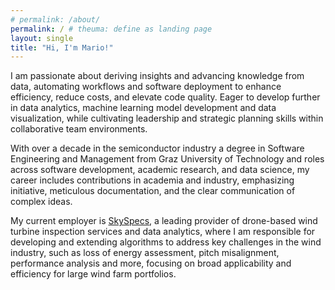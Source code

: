 ```yaml
---
# permalink: /about/
permalink: / # theuma: define as landing page
layout: single
title: "Hi, I'm Mario!"
---
```


I am passionate about deriving insights and advancing knowledge from data, automating workflows and software deployment to enhance efficiency, reduce costs, and elevate code quality. Eager to develop further in data analytics, machine learning model development and data visualization, while cultivating leadership and strategic planning skills within collaborative team environments.

With over a decade in the semiconductor industry a degree in Software Engineering and Management from Graz University of Technology and roles across software development, academic research, and data science, my career includes contributions in academia and industry, emphasizing initiative, meticulous documentation, and the clear communication of complex ideas.

My current employer is [SkySpecs](https://www.skyspecs.com), a leading provider of drone-based wind turbine inspection services and data analytics, where I am responsible for developing and extending algorithms to address key challenges in the wind industry, such as loss of energy assessment, pitch misalignment, performance analysis and more, focusing on broad applicability and efficiency for large wind farm portfolios.
